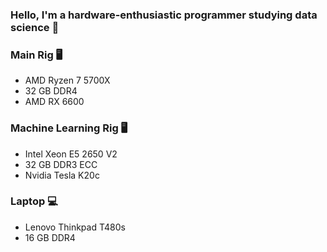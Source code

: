 ### Hello, I'm a hardware-enthusiastic programmer studying data science 🚀

### Main Rig 🖥️
- AMD Ryzen 7 5700X
- 32 GB DDR4
- AMD RX 6600

### Machine Learning Rig 🖥️
- Intel Xeon E5 2650 V2
- 32 GB DDR3 ECC
- Nvidia Tesla K20c

### Laptop 💻
- Lenovo Thinkpad T480s
- 16 GB DDR4



<!--
**jeremistderechte/jeremistderechte** is a ✨ _special_ ✨ repository because its `README.md` (this file) appears on your GitHub profile.

Here are some ideas to get you started:

- 🔭 I’m currently working on ...
- 🌱 I’m currently learning ...
- 👯 I’m looking to collaborate on ...
- 🤔 I’m looking for help with ...
- 💬 Ask me about ...
- 📫 How to reach me: ...
- 😄 Pronouns: ...
- ⚡ Fun fact: ...
-->
